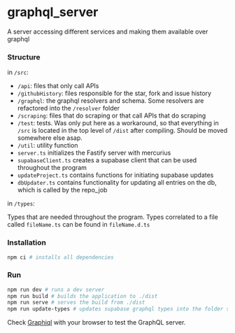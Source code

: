 # graphql_server

A server accessing different services and making them available over graphql

### Structure

in `/src`:

- `/api`: files that only call APIs
- `/githubHistory`: files responsible for the star, fork and issue history
- `/graphql`: the graphql resolvers and schema. Some resolvers are refactored into the `/resolver` folder
- `/scraping`: files that do scraping or that call APIs that do scraping
- `/test`: tests. Was only put here as a workaround, so that everything in `/src` is located in the top level of `/dist` after compiling. Should be moved somewhere else asap.
- `/util`: utility function
- `server.ts` initializes the Fastify server with mercurius
- `supabaseClient.ts` creates a supabase client that can be used throughout the program
- `updateProject.ts` contains functions for initiating supabase updates
- `dbUpdater.ts` contains functionality for updating all entries on the db, which is called by the repo_job

in `/types`:

Types that are needed throughout the program. Types correlated to a file called `fileName.ts` can be found in `fileName.d.ts`

### Installation

```bash
npm ci # installs all dependencies
```

### Run

```bash
npm run dev # runs a dev server
npm run build # builds the application to ./dist
npm run serve # serves the build from ./dist
npm run update-types # updates supabase graphql types into the folder specified in package.json f.e. `/types/supabase.d.ts
```

Check [Graphiql](http://localhost:3000/graphiql) with your browser to test the GraphQL server.

